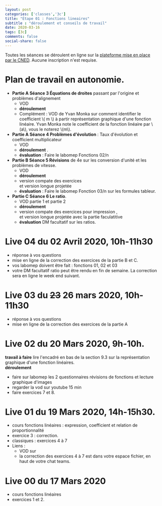 ```yaml
---
layout: post 
categories: ['classes','3c']
title: "Étape 01 : Fonctions lineaires"
subtitle : "déroulement et conseils de travail"
date: 2020-03-16
tags: [3c]
comments: false
social-share: false
---
```

Toutes les séances se déroulent en ligne sur la [plateforme mise en place par le CNED](https://eu.bbcollab.com/guest/7ff0892b6f4f418cbdc29ce8a8ea46cb). Aucune inscription n'est requise.
 
# Plan de travail en autonomie. 
- **Partie A Séance 3 Équations de droites** passant par l'origine et problèmes d'alignement
	- VOD [<i class="fab fa-youtube"></i>](https://youtu.be/ZETAmA_MxYI) 
	- **déroulement** [<i class="far fa-file-pdf"></i>](https://drive.google.com/file/d/1_ofmiu-MxzRqLCfIGcdcjC5zlg8UrkZb/view)
	- Complément : VOD de Yvan Monka [<i class="fab fa-youtube"></i>](https://youtu.be/bgySp9gT8kA) sur comment identifier le coefficient \\( m \\) à partir représentation graphique d'une fonction linéaire. Yvan Monka note le coefficient de la fonction linéaire par \\(a\\), vous le noterez \\(m\\).
- **Partie A Séance 4 Problèmes d'évolution** : Taux d'évolution et coefficient multiplicateur
	- VOD  [<i class="fab fa-youtube"></i>](https://youtu.be/JQUgE2gmff0) 
	- **déroulement**  [<i class="far fa-file-pdf"></i>](https://drive.google.com/file/d/1I5qzUNGhV1tY9qUhAKNVbCKtEhSS8Sr4/view).  
	- **évaluation** : Faire le labomep Fonctions 02/n 
- **Partie B Séance 5 Révisions** de 4e sur les conversion d'unité et les problèmes de vitesse.  
	- VOD [<i class="fab fa-youtube"></i>](https://youtu.be/ptesx2hJjFw)
	- **déroulement** [<i class="far fa-file-pdf"></i>](https://drive.google.com/file/d/1CoXL7nM-EQNvJoHOuhH4YpcBh2-NFbv9/view) 
	- version compate des exercices  [<i class="far fa-file-pdf"></i>](https://drive.google.com/file/d/1JkjaliLbjS6ytVTrgVGbUjzW6BK7HMF0/view)  
	et version longue projetée [<i class="far fa-file-pdf"></i>](https://drive.google.com/file/d/1MjlKZKbQeNm1qEOSUdIm0KzehNYQoRbE/view)
	- **évaluation** : Faire le labomep Fonction 03/n sur les formules tableur.
- **Partie C Séance 6 Le ratio**.  
	- VOD partie 1 [<i class="fab fa-youtube"></i>](https://youtu.be/lDcMJeGdC2E)  et partie 2 [<i class="fab fa-youtube"></i>](https://youtu.be/HY9GMX8HcsY)
	- **déroulement** [<i class="far fa-file-pdf"></i>](https://drive.google.com/file/d/1241Q9bj2WxSE2lRNtGGYaH7zWLDCfre3/view)
	- version compate des exercices pour impression [<i class="far fa-file-pdf"></i>](https://drive.google.com/file/d/1eucsAlrn-e873X-YL_tEdp1vV7LHx0-j/view),  
	et version longue projetée avec la partie faculatitive [<i class="far fa-file-pdf"></i>](https://drive.google.com/file/d/1241Q9bj2WxSE2lRNtGGYaH7zWLDCfre3/view) 
	- **évaluation** DM facultatif sur les ratios.

# Live 04 du 02 Avril 2020, 10h-11h30
- réponse à vos questions
- mise en ligne de la correction des exercices de la partie B et C. 
- vos labomep doivent être fait : fonctions 01, 02 et 03
- votre DM facultatif ratio peut être rendu en fin de semaine. La correction sera en ligne le week end suivant.

# Live 03 du ~~23~~  26 mars 2020, 10h-11h30    
- réponse à vos questions
- mise en ligne de la correction des exercices de la partie A
 

# Live 02 du 20 Mars 2020, 9h-10h.
**travail à faire** lire l'encadré en bas de la section 9.3 sur la représentation graphique d'une fonction linéaires.  
**déroulement**
- faire sur labomep les 2 questionnaires révisions de fonctions et lecture graphique d'images
- regarder la vod sur youtube 15 min [<i class="fab fa-youtube"></i>](https://youtu.be/gt12o86Cd50)
- faire exercices 7 et 8.

# Live 01 du 19 Mars 2020, 14h-15h30.
- cours fonctions linéaires : expression, coefficient et relation de proportionnalité
- exercice 3 : correction.
- classiques : exercices 4 à 7
- Liens :
	- VOD sur [<i class="fab fa-youtube"></i>](https://youtu.be/6PvnM90zwhw)
	- la correction des exercices 4 à 7 est dans votre espace fichier, en haut de votre chat teams.

# Live 00 du 17 Mars 2020
- cours fonctions linéaires
- exercices 1 et 2.